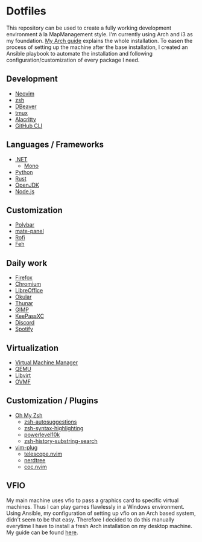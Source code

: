 # Dotfiles

This repository can be used to create a fully working development environment à la MapManagement
style. I'm currently using Arch and i3 as my foundation.
[My Arch guide](https://github.com/MapManagement/dotfiles/blob/master/guides/arch_guide.md) explains the
whole installation. To easen the process of setting up the machine after the base installation, I
created an Ansible playbook to automate the installation and following configuration/customization
of every package I need.

## Development

- [Neovim](https://github.com/neovim/neovim)
- [zsh](https://github.com/zsh-users/zsh)
- [DBeaver](https://github.com/dbeaver/dbeaver)
- [tmux](https://github.com/tmux/tmux)
- [Alacritty](https://github.com/alacritty/alacritty)
- [GitHub CLI](https://cli.github.com/manual/)

## Languages / Frameworks
- [.NET](https://github.com/dotnet/core)
    - [Mono](https://github.com/mono/mono)
- [Python](https://www.python.org/)
- [Rust](https://github.com/rust-lang/rust)
- [OpenJDK](https://github.com/openjdk/jdk)
- [Node.js](https://github.com/nodejs/node)

## Customization

- [Polybar](https://github.com/polybar/polybar)
- [mate-panel](https://github.com/mate-desktop/mate-panel)
- [Rofi](https://github.com/davatorium/rofi)
- [Feh](https://github.com/derf/feh)

## Daily work

- [Firefox](https://www.mozilla.org/en-US/firefox/new/)
- [Chromium](https://github.com/chromium/chromium)
- [LibreOffice](https://github.com/LibreOffice/core)
- [Okular](https://github.com/KDE/okular)
- [Thunar](https://github.com/xfce-mirror/thunar)
- [GIMP](https://github.com/GNOME/gimp)
- [KeePassXC](https://github.com/keepassxreboot/keepassxc)
- [Discord](https://discord.com/)
- [Spotify](https://www.spotify.com/de/)

## Virtualization

- [Virtual Machine Manager](https://github.com/virt-manager/virt-manager)
- [QEMU](https://github.com/qemu/QEMU)
- [Libvirt](https://github.com/libvirt/libvirt)
- [OVMF](https://github.com/tianocore/edk2/tree/master/OvmfPkg)

## Customization / Plugins

- [Oh My Zsh](https://github.com/ohmyzsh/ohmyzsh)
    - [zsh-autosuggestions](https://github.com/zsh-users/zsh-autosuggestions)
    - [zsh-syntax-highlighting](https://github.com/zsh-users/zsh-syntax-highlighting)
    - [powerlevel10k](https://github.com/romkatv/powerlevel10k)
    - [zsh-history-substring-search](https://github.com/zsh-users/zsh-history-substring-search)
- [vim-plug](https://github.com/junegunn/vim-plug)
    - [telescope.nvim](https://github.com/nvim-telescope/telescope.nvim)
    - [nerdtree](https://github.com/preservim/nerdtree)
    - [coc.nvim](https://github.com/neoclide/coc.nvim)

## VFIO

My main machine uses vfio to pass a graphics card to specific virtual machines. Thus I can play
games flawlessly in a Windows environment. Using Ansible, my configuration of setting up vfio
on an Arch based system, didn't seem to be that easy. Therefore I decided to do this manually
everytime I have to install a fresh Arch installation on my desktop machine. My guide can be found
[here](https://github.com/MapManagement/gpu-passthrough).

